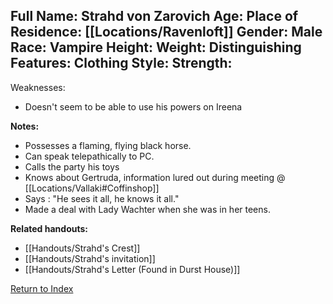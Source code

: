 Full Name: Strahd von Zarovich
Age:
Place of Residence: [[Locations/Ravenloft]]
Gender: Male
Race: Vampire
Height:
Weight:
Distinguishing Features:
Clothing Style:
Strength:
 - 
Weaknesses:
 - Doesn't seem to be able to use his powers on Ireena 

**Notes:**
- Possesses a flaming, flying black horse.
- Can speak telepathically to PC.
- Calls the party his toys
- Knows about Gertruda, information lured out during meeting @ [[Locations/Vallaki#Coffinshop]]
- Says : "He sees it all, he knows it all."
- Made a deal with Lady Wachter when she was in her teens.

**Related handouts:**
- [[Handouts/Strahd's Crest]]
- [[Handouts/Strahd's invitation]]
- [[Handouts/Strahd's Letter (Found in Durst House)]]

[Return to Index](Index)
